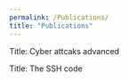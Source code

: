 ```yaml
---
permalink: /Publications/
title: "Publications"
---
```


Title: Cyber attcaks advanced

Title: The SSH code

